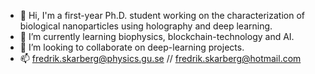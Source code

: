 - 👋 Hi, I'm a first-year Ph.D. student working on the characterization of biological nanoparticles using holography and deep learning.
- 🌱 I’m currently learning biophysics, blockchain-technology and AI.
- 💞️ I’m looking to collaborate on deep-learning projects.
- 📫 fredrik.skarberg@physics.gu.se // fredrik.skarberg@hotmail.com

<!---
SkariZ/SkariZ is a ✨ special ✨ repository because its `README.md` (this file) appears on your GitHub profile.
You can click the Preview link to take a look at your changes.
--->
